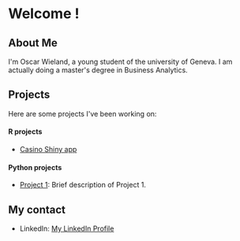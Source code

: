 # Welcome !

## About Me
I'm Oscar Wieland, a young student of the university of Geneva. I am actually doing a master's degree in Business Analytics. 

## Projects
Here are some projects I've been working on:

#### R projects
- [Casino Shiny app](https://github.com/SimoesBarbosaRicardo/Roulette-Lab)

#### Python projects
- [Project 1](link-to-project-1): Brief description of Project 1.

## My contact
- LinkedIn: [My LinkedIn Profile](https://www.linkedin.com/in/oscar-wieland-a7b90b224/)

